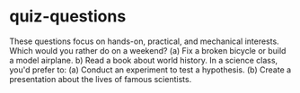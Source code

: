 # quiz-questions
These questions focus on hands-on, practical, and mechanical interests.
Which would you rather do on a weekend?
(a) Fix a broken bicycle or build a model airplane.
b) Read a book about world history.
In a science class, you'd prefer to:
(a) Conduct an experiment to test a hypothesis.
(b) Create a presentation about the lives of famous scientists.
